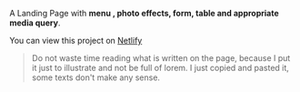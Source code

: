 A Landing Page with **menu , photo effects, form, table and appropriate media query**.

You can view this project on [Netlify](https://icarorabeloproject.netlify.app/)

 >Do not waste time reading what is written on the page, because I put it just to illustrate and not be full of lorem.
I just copied and pasted it, some texts don't make any sense.